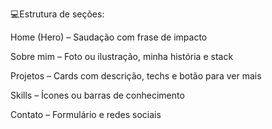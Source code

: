 💻Estrutura de seções:

Home (Hero) – Saudação com frase de impacto

Sobre mim – Foto ou ilustração, minha história e stack

Projetos – Cards com descrição, techs e botão para ver mais

Skills – Ícones ou barras de conhecimento

Contato – Formulário e redes sociais